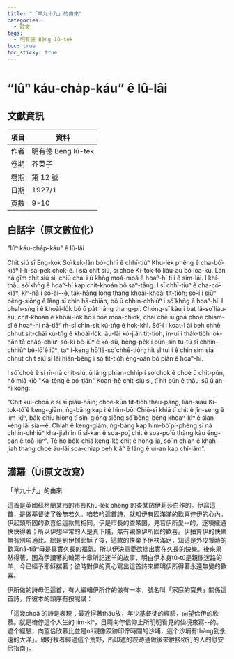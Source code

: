 ```yaml
---
title: "「羊九十九」的由來"
categories:
  - 散文
tags:
  - 明有德 Bêng Iú-tek
toc: true
toc_sticky: true
---
```


# “Iûⁿ káu-cha̍p-káu” ê Iû-lâi

## 文獻資訊

| 項目 | 資料 |
|---|---|
| 作者 | 明有德 Bêng Iú-tek |
| 卷期 | 芥菜子 |
| 卷期 | 第 12 號 |
| 日期 | 1927/1 |
| 頁數 | 9-10 |

## 白話字（原文數位化）

"Iûⁿ káu-cha̍p-káu" ê Iû-lâi

Chit siú sī Eng-kok So͘-kek-lân bó͘-chhī ê chhī-tiúⁿ Khu-le̍k phêng ê cha-bó͘-kiáⁿ I-lī-sa-pek chok-ê. I siá chit siú, sī choè Ki-tok-tô͘ liáu-āu bô loā-kú. Lán nā gîm chit siú si, chiū chai i ū khǹg moá-moá ê hoaⁿ-hí tī i ê sim-lāi. I khí-thâu só͘ khǹg ê hoaⁿ-hí kap chit-khoán bô saⁿ-tâng. I sī chhī-tiúⁿ ê cha-có͘-kiáⁿ, kìⁿ-nā i só͘-ài--ê, ta̍k-hāng lóng thang khoài-khoài tit-tio̍h; só͘-í i siūⁿ pêng-siông ê lâng sī chin hā-chiān, bô ū chhin-chhiūⁿ i só͘ khǹg ê hoaⁿ-hí. I phah-sǹg i ê khoài-lo̍k bô ū pa̍t hāng thang-pí. Chóng-sī kàu i bat Iâ-so͘ liáu-āu, chit-khoán ê khoài-lo̍k hō͘ i boē moá-chiok, chai che sī goā phoê chiām-sî ê hoaⁿ-hí nā-tiāⁿ m̄-sī chin-si̍t kú-tn̂g ê hok-khì. Só͘-í i koat-ì ài beh chhē chhut si̍t-chāi kú-tn̂g ê khoài-lo̍k. āu-lâi kó-jiân tit-tio̍h, in-uī i tha̍k-tio̍h Iok-hān tē cha̍p-chiuⁿ só͘-kì bê-iûⁿ ê kò͘-sū, bêng-pe̍k i pún-sin tú-tú sī chhin-chhiūⁿ bê-lō͘ ê iûⁿ, taⁿ í-keng hō͘ Iâ-so͘ chhē-tio̍h; hit sî tuì i ê chin sim siá chhut chit siú si lâi hián-bêng i só͘ tit-tio̍h éng-oán bô piàn ê hoaⁿ-hí.

I só͘ choè ê si m̄-nā chit-siú, ū lâng phian-chhip i só͘ chok ê choè ū chi̍t-pún, hō miâ kiò "Ka-têng ê pó-tián" Koan-hē chit-siú si, tī hit pún ê thâu-sū ū án-ni kóng:

"Chit kuí-choā ê si sī piáu-hāin; choè-kūn tit-tio̍h tháu-pàng, liân-siàu Ki-tok-tô͘ ê keng-giām, ǹg-bāng kap i ê him-bō͘. Chiū-sī khiā tī chit ê jîn-seng ê lím-kîⁿ, ba̍k-chiu hiòng tī sìn-gióng siōng só͘ bêng-bêng khoàⁿ-kìⁿ ê sian-kéng lâi siá--ê. Chiah ê keng-giām, ǹg-bāng kap him-bō͘ pí-phēng sī ná chhin-chhiūⁿ kha-jiah ìn tī sî-kan ê soa-po͘, chit ê soa-po͘ ū thàng kàu éng-oán ê toā-iûⁿ". Tè hó bo̍k-chiá keng-kè chit ê hong-iá, só͘ ìn chiah ê khah-jiah thang choè āu-lâi soà-chiap beh kiâⁿ ê lâng ê uì-an kap chí-lâm".

## 漢羅（Ùi原文改寫）

「羊九十九」的由來

這首是英國蘇格蘭某市的市長Khu-le̍k phêng 的查某囝伊莉莎白作的。伊寫這首，是做基督徒了後無若久。咱若吟這首詩，就知伊有囥滿滿的歡喜佇伊的心內。伊起頭所囥的歡喜佮這款無相同。伊是市長的查某囝，見若伊所愛--的，逐項攏通快快得著；所以伊想平常的人是真下賤，無有親像伊所囥的歡喜。伊拍算伊的快樂無有別項通比。總是到伊捌耶穌了後，這款的快樂予伊袂滿足，知這是外皮暫時的歡喜nā-tiāⁿ毋是真實久長的福氣。所以伊決意愛欲揣出實在久長的快樂。後來果然得著，因為伊讀著約翰第十章所記迷羊的故事，明白伊本身tú-tú是親像迷路的羊，今已經予耶穌揣著；彼時對伊的真心寫出這首詩來顯明伊所得著永遠無變的歡喜。

伊所做的詩毋但這首，有人編輯伊所作的做有一本，號名叫「家庭的寶典」關係這首詩，佇彼本的頭序有按呢講：

「這幾choā 的詩是表現；最近得著tháu放，年少基督徒的經驗，向望佮伊的欣慕。就是徛佇這个人生的 lím-kîⁿ，目睭向佇信仰上所明明看見的仙境來寫--的。遮个經驗，向望佮欣慕比並是ná親像跤跡印佇時間的沙埔，這个沙埔有thàng到永遠的大洋」。綴好牧者經過這个荒野，所印遮的跤跡通做後來紲接欲行的人的慰安佮指南」。
